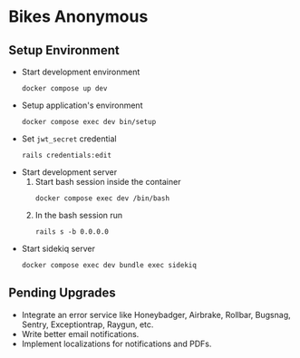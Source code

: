 # Bikes Anonymous

## Setup Environment
* Start development environment
    ```shell
    docker compose up dev
    ```
* Setup application's environment
    ```shell
    docker compose exec dev bin/setup
    ```
* Set `jwt_secret` credential
    ```shell
    rails credentials:edit
    ```
* Start development server
    1. Start bash session inside the container
        ```shell
        docker compose exec dev /bin/bash
        ```
    2. In the bash session run
       ```shell
       rails s -b 0.0.0.0
       ```
* Start sidekiq server
    ```shell
    docker compose exec dev bundle exec sidekiq
    ```

## Pending Upgrades

* Integrate an error service like Honeybadger, Airbrake, Rollbar, Bugsnag, Sentry, Exceptiontrap, Raygun, etc.
* Write better email notifications.
* Implement localizations for notifications and PDFs.